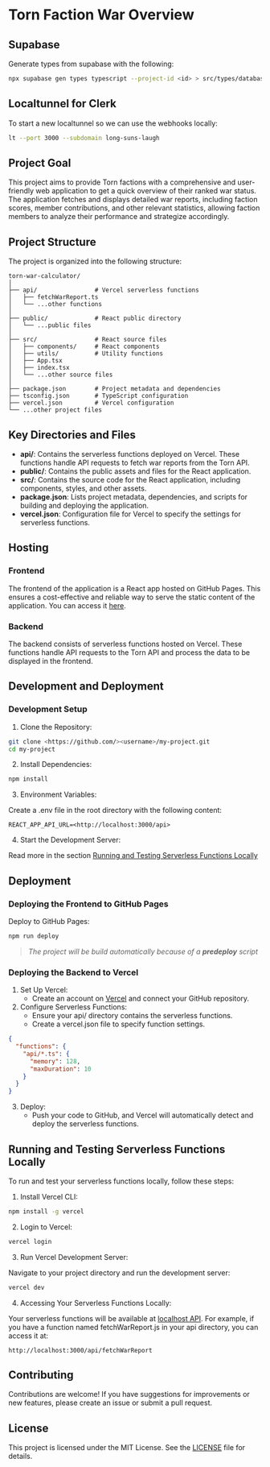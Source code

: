 # Torn Faction War Overview

## Supabase

Generate types from supabase with the following:

```bash
npx supabase gen types typescript --project-id <id> > src/types/database.types.ts
```

## Localtunnel for Clerk

To start a new localtunnel so we can use the webhooks locally:

```bash
lt --port 3000 --subdomain long-suns-laugh
```

## Project Goal

This project aims to provide Torn factions with a comprehensive and user-friendly web application to get a quick overview of their ranked war status. The application fetches and displays detailed war reports, including faction scores, member contributions, and other relevant statistics, allowing faction members to analyze their performance and strategize accordingly.

## Project Structure

The project is organized into the following structure:

```plaintext
torn-war-calculator/
│
├── api/                # Vercel serverless functions
│   ├── fetchWarReport.ts
│   └── ...other functions
│
├── public/             # React public directory
│   └── ...public files
│
├── src/                # React source files
│   ├── components/     # React components
│   ├── utils/          # Utility functions
│   ├── App.tsx
│   ├── index.tsx
│   └── ...other source files
│
├── package.json        # Project metadata and dependencies
├── tsconfig.json       # TypeScript configuration
├── vercel.json         # Vercel configuration
└── ...other project files
```

## Key Directories and Files

* **api/**: Contains the serverless functions deployed on Vercel. These functions handle API requests to fetch war reports from the Torn API.
* **public/**: Contains the public assets and files for the React application.
* **src/**: Contains the source code for the React application, including components, styles, and other assets.
* **package.json**: Lists project metadata, dependencies, and scripts for building and deploying the application.
* **vercel.json**: Configuration file for Vercel to specify the settings for serverless functions.

## Hosting

### Frontend

The frontend of the application is a React app hosted on GitHub Pages. This ensures a cost-effective and reliable way to serve the static content of the application. You can access it [here](https://nicklas185105.github.io/torn-war-calculator/).

### Backend

The backend consists of serverless functions hosted on Vercel. These functions handle API requests to the Torn API and process the data to be displayed in the frontend.

## Development and Deployment

### Development Setup

1. Clone the Repository:

```bash
git clone <https://github.com/><username>/my-project.git
cd my-project
```

2. Install Dependencies:

```bash
npm install
```

3. Environment Variables:

Create a .env file in the root directory with the following content:

```plaintext
REACT_APP_API_URL=<http://localhost:3000/api>
```

4. Start the Development Server:

Read more in the section [Running and Testing Serverless Functions Locally](#running-and-testing-serverless-functions-locally)

## Deployment

### Deploying the Frontend to GitHub Pages

Deploy to GitHub Pages:

```bash
npm run deploy
```

> *The project will be build automatically because of a **predeploy** script*

### Deploying the Backend to Vercel

1. Set Up Vercel:
   * Create an account on [Vercel](https://vercel.com/) and connect your GitHub repository.
2. Configure Serverless Functions:
   * Ensure your api/ directory contains the serverless functions.
   * Create a vercel.json file to specify function settings.

```json
{
  "functions": {
    "api/*.ts": {
      "memory": 128,
      "maxDuration": 10
    }
  }
}
```

3. Deploy:
   * Push your code to GitHub, and Vercel will automatically detect and deploy the serverless functions.

## Running and Testing Serverless Functions Locally

To run and test your serverless functions locally, follow these steps:

1. Install Vercel CLI:

```bash
npm install -g vercel
```

2. Login to Vercel:

```bash
vercel login
```

3. Run Vercel Development Server:

Navigate to your project directory and run the development server:

```bash
vercel dev
```

4. Accessing Your Serverless Functions Locally:

Your serverless functions will be available at [localhost API](http://localhost:3000/api/). For example, if you have a function named fetchWarReport.js in your api directory, you can access it at:

```plaintext
http://localhost:3000/api/fetchWarReport
```

## Contributing

Contributions are welcome! If you have suggestions for improvements or new features, please create an issue or submit a pull request.

## License

This project is licensed under the MIT License. See the [LICENSE](./LICENSE) file for details.
